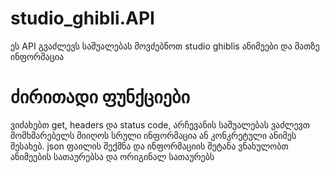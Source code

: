 # studio_ghibli.API
ეს API გვაძლევს საშუალებას მოვძებნოთ studio ghiblis ანიმეები და მათზე ინფორმაცია

# ძირითადი ფუნქციები
ვიძახებთ get, headers და status code, არჩევანის საშუალებას ვაძლევთ მომხმარებელს მიიღოს სრული ინფორმაცია ან კონკრეტული ანიმეს შესახებ.
json ფაილის შექმნა და ინფორმაციის შეტანა
ვნახულობთ ანიმეების სათაურებსა და ორიგინალ სათაურებს
